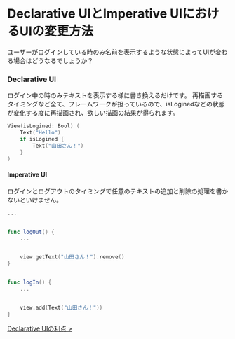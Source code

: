 # Declarative UIとImperative UIにおけるUIの変更方法

ユーザーがログインしている時のみ名前を表示するような状態によってUIが変わる場合はどうなるでしょうか？

### Declarative UI

ログイン中の時のみテキストを表示する様に書き換えるだけです。
再描画するタイミングなど全て、フレームワークが担っているので、isLoginedなどの状態が変化する度に再描画され、欲しい描画の結果が得られます。

```Swift
View(isLogined: Bool) (
    Text("Hello")
    if isLogined {
        Text("山田さん！")
    }
)
```

#### Imperative UI

ログインとログアウトのタイミングで任意のテキストの追加と削除の処理を書かないといけません。

```Swift
...


func logOut() {
    ...


    view.getText("山田さん！").remove()
}


func logIn() {
    ...


    view.add(Text("山田さん！"))
}
```

[Declarative UIの利点 >](4-advantage.md)